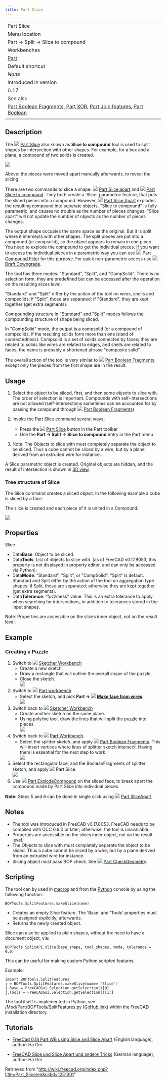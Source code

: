 ```yaml
---
title: Part Slice
---
```


|                                                                                                                                                                                                                                |
| ------------------------------------------------------------------------------------------------------------------------------------------------------------------------------------------------------------------------------ |
| Part Slice                                                                                                                                                                                                                     |
| Menu location                                                                                                                                                                                                                  |
| Part → Split → Slice to compound                                                                                                                                                                                               |
| Workbenches                                                                                                                                                                                                                    |
| [Part](/Part_Workbench "Part Workbench")                                                                                                                                                                                       |
| Default shortcut                                                                                                                                                                                                               |
| _None_                                                                                                                                                                                                                         |
| Introduced in version                                                                                                                                                                                                          |
| 0.17                                                                                                                                                                                                                           |
| See also                                                                                                                                                                                                                       |
| [Part Boolean Fragments](/Part_BooleanFragments "Part BooleanFragments"), [Part XOR](/Part_XOR "Part XOR"), [Part Join features](/Part_CompJoinFeatures "Part CompJoinFeatures"), [Part Boolean](/Part_Boolean "Part Boolean") |
|                                                                                                                                                                                                                                |

## Description

The ![](/images/Part_Slice.svg) [Part Slice](/Part_Slice "Part Slice") also known as **Slice to compound** tool is used to split shapes by intersection with other shapes. For example, for a box and a plane, a compound of two solids is created.

![](/images/Part_Slice_Demo.png)

Above: the pieces were moved apart manually afterwards, to reveal the slicing

There are two commands to slice a shape: ![](/images/Part_SliceApart.svg) [Part Slice apart](/Part_SliceApart "Part SliceApart") and ![](/images/Part_Slice.svg) [Part Slice to compound](/Part_Slice "Part Slice"). They both create a 'Slice' parametric feature, that puts the sliced pieces into a compound. However, ![](/images/Part_SliceApart.svg) [Part Slice Apart](/Part_SliceApart "Part SliceApart") explodes the resulting compound into separate objects. "Slice to compound" is fully-parametric, and causes no trouble as the number of pieces changes. "Slice apart" will not update the number of objects as the number of pieces changes.

The output shape occupies the same space as the original. But it is split where it intersects with other shapes. The split pieces are put into a compound (or compsolid), so the object appears to remain in one piece. You need to explode the compound to get the individual pieces. If you want to access the individual pieces in a parametric way you can use ![](/images/Part_CompoundFilter.svg) [Part Compound Filter](/Part_CompoundFilter "Part CompoundFilter") for this purpose. For quick non-parametric access use ![](/images/Draft_Downgrade.svg) [Draft Downgrade](/Draft_Downgrade "Draft Downgrade").

The tool has three modes: "Standard", "Split", and "CompSolid". There is no selection form, they are predefined but can be accessed after the operation on the resulting slices level.

"Standard" and "Split" differ by the action of the tool on wires, shells and compsolids: if "Split", those are separated; if "Standard", they are kept together (get extra segments).

Compounding structure in "Standard" and "Split" modes follows the compounding structure of shape being sliced.

In "CompSolid" mode, the output is a compsolid (or a compound of compsolids, if the resulting solids form more than one island of connectedness). Compsolid is a set of solids connected by faces; they are related to solids like wires are related to edges, and shells are related to faces; the name is probably a shortened phrase "composite solid".

The overall action of the tool is very similar to ![](/images/Part_BooleanFragments.svg) [Part Boolean Fragments](/Part_BooleanFragments "Part BooleanFragments"), except only the pieces from the first shape are in the result.

## Usage

1. Select the object to be sliced, first, and then some objects to slice with.  
   The order of selection is important. Compounds with self-intersections are not allowed (self-intersections sometimes can be accounted for by passing the compound through ![](/images/Part_BooleanFragments.svg) [Part Boolean Fragments](/Part_BooleanFragments "Part BooleanFragments"))
2. Invoke the Part Slice command several ways:

   - Press the ![](/images/Part_Slice.svg) [Part Slice](/Part_Slice "Part Slice") button in the Part toolbar
   - Use the **Part → Split → Slice to compound** entry in the Part menu

3. Noteː The Objects to slice with must completely separate the object to be sliced. Thus a cube cannot be sliced by a wire, but by a plane derived from an extruded wire for instance.

A Slice parametric object is created. Original objects are hidden, and the result of intersection is shown in [3D view](/3D_view "3D view").

### Tree structure of Slice

The Slice command creates a sliced object. In the following example a cube is sliced by a face.

The slice is created and each piece of it is united in a Compound.

![](/images/Part_SliceTree.png)

## Properties

Slice

- Data**Base**: Object to be sliced.
- Data**Tools**: List of objects to slice with. (as of FreeCAD v0.17.8053, this property is not displayed in property editor, and can only be accessed via Python).
- Data**Mode**: "Standard", "Split", or "CompSolid". "Split" is default. Standard and Split differ by the action of the tool on aggregation type shapes: if Split, those are separated; otherwise they are kept together (get extra segments).
- Data**Tolerance**: "fuzziness" value. This is an extra tolerance to apply when searching for intersections, in addition to tolerances stored in the input shapes.

̈Noteː Properties are accessible on the slices inner object, not on the result level.

## Example

### Creating a Puzzle

1. Switch to ![](/images/Workbench_Sketcher.svg) [Sketcher Workbench](/Sketcher_Workbench "Sketcher Workbench")
   - Create a new sketch.
   - Draw a rectangle that will outline the overall shape of the puzzle.
   - Close the sketch.  
     ![](/images/Slice_example_step1.png)
2. Switch to ![](/images/Workbench_Part.svg) [Part workbench](/Part_Workbench "Part Workbench").
   - Select the sketch, and pick **Part → ![](/images/Part_MakeFace.svg) [Make face from wires](/Part_MakeFace "Part MakeFace")**.  
     ![](/images/Slice_example_step2.png)
3. Switch back to ![](/images/Workbench_Sketcher.svg) [Sketcher Workbench](/Sketcher_Workbench "Sketcher Workbench")
   - Create another sketch on the same plane.
   - Using polyline tool, draw the lines that will split the puzzle into pieces.  
     ![](/images/Slice_example_step3.png)
4. Switch back to ![](/images/Workbench_Part.svg) [Part Workbench](/Part_Workbench "Part Workbench").
   - Select the splitter sketch, and apply ![](/images/Part_BooleanFragments.svg) [Part Boolean Fragments](/Part_BooleanFragments "Part BooleanFragments"). This will insert vertices where lines of splitter sketch intersect. Having them is essential for the next step to work.  
     ![](/images/Slice_example_step4.png)
5. Select the rectangular face, and the BooleanFragments of splitter sketch, and apply ![](/images/Part_Slice.svg) Part Slice.  
   ![](/images/Slice_example_step5.png)
6. Use ![](/images/Part_ExplodeCompound.svg) [Part ExplodeCompound](/Part_ExplodeCompound "Part ExplodeCompound") on the sliced face, to break apart the compound made by Part Slice into individual pieces.

**Note:** Steps 5 and 6 can be done in single click using ![](/images/Part_SliceApart.svg) [Part SliceApart](/Part_SliceApart "Part SliceApart")

## Notes

- The tool was introduced in FreeCAD v0.17.8053. FreeCAD needs to be compiled with OCC 6.9.0 or later; otherwise, the tool is unavailable.
- ̈Properties are accessible on the slices inner object, not on the result level.
- The Objects to slice with must completely separate the object to be sliced. Thus a cube cannot be sliced by a wire, but by a plane derived from an extruded wire for instance.
- Slicing object must pass BOP check. See ![](/images/Part_CheckGeometry.svg) [Part CheckGeometry](/Part_CheckGeometry "Part CheckGeometry").

## Scripting

The tool can by used in [macros](/Macros "Macros") and from the [Python](/Python "Python") console by using the following function:

```
BOPTools.SplitFeatures.makeSlice(name)

```

- Creates an empty Slice feature. The 'Base' and 'Tools' properties must be assigned explicitly, afterwards.
- Returns the newly created object.

Slice can also be applied to plain shapes, without the need to have a document object, via:

```
BOPTools.SplitAPI.slice(base_shape, tool_shapes, mode, tolerance = 0.0)

```

This can be useful for making custom Python scripted features.

Example:

```
import BOPTools.SplitFeatures
j = BOPTools.SplitFeatures.makeSlice(name= 'Slice')
j.Base = FreeCADGui.Selection.getSelection()[0]
j.Tools = FreeCADGui.Selection.getSelection()[1:]

```

The tool itself is implemented in Python, see /Mod/Part/BOPTools/SplitFeatures.py ([GitHub link](https://github.com/FreeCAD/FreeCAD/blob/master/src/Mod/Part/BOPTools/SplitFeatures.py)) within the FreeCAD installation directory.

## Tutorials

- [FreeCad 0.18 Part WB using Slice and Slice Apart](https://www.youtube.com/watch?v=tzHkQaHgrfQ) (English language), author: Ha Gei

- [FreeCAD Slice und Slice Apart und andere Tricks](https://www.youtube.com/watch?v=JJAL5JmqqKQ) (German language), author: Ha Gei

Retrieved from "<http://wiki.freecad.org/index.php?title=Part_Slice/en&oldid=1251301>"
